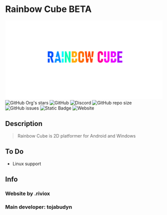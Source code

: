 # Rainbow Cube BETA
![Logo](assets/logo2.png)
![GitHub Org's stars](https://img.shields.io/github/stars/Rainbow-Cube?logo=github&label=GitHub%20Stars)
 ![GitHub](https://img.shields.io/github/license/Rainbow-Cube/rainbow-cube.github.io) ![Discord](https://img.shields.io/discord/1139502966756356148?label=Discord) ![GitHub repo size](https://img.shields.io/github/repo-size/Rainbow-Cube/rainbow-cube.github.io) ![GitHub issues](https://img.shields.io/github/issues/Rainbow-Cube/rainbow-cube.github.io) ![Static Badge](https://img.shields.io/badge/Website-here-purple?link=https%3A%2F%2Frainbow-cube-github.io&link=https%3A%2F%2Frainbow-cube-github.io) ![Website](https://img.shields.io/website?up_message=online&up_color=green&down_message=offline&down_color=red&url=https%3A%2F%2Frainbow-cube.github.io%2F&logo=HTML5)









## Description
> Rainbow Cube is 2D platformer for Android and Windows

## To Do
- Linux support
## Info 
### Website by .riviox
### Main developer: tojabudyn